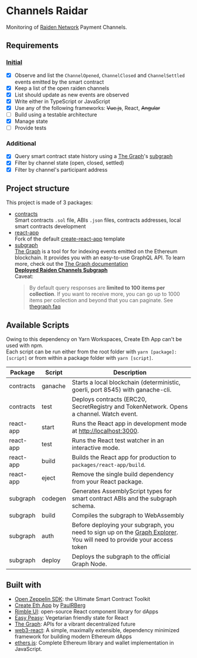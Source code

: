 # Channels Raidar

Monitoring of [Raiden Network](https://raiden.network/) Payment Channels.

## Requirements
### [Initial](https://gist.github.com/r1oga/3d2749210a994749b57a39695fdf81e9)
- [x] Observe and list the `ChannelOpened`, `ChannelClosed` and `ChannelSettled` events emitted by the smart contract
- [x] Keep a list of the open raiden channels
- [x] List should update as new events are observed
- [x] Write either in TypeScript or JavaScript
- [x] Use any of the following frameworks: ~~Vue.js~~, React, ~~Angular~~
- [ ] Build using a testable architecture
- [x] Manage state
- [ ] Provide tests

### Additional
- [x] Query smart contract state history using a [The Graph](https://thegraph.com/)'s [subgraph](https://thegraph.com/explorer/subgraph/r1oga/raiden-channels)
- [x] Filter by channel state (open, closed, settled)
- [x] Filter by channel's participant address

## Project structure
This project is made of 3 packages:
- [contracts](./packages/contracts)  
Smart contracts `.sol` file, ABIs `.json` files, contracts addresses, local smart contracts development
- [react-app](./packages/react-app)  
Fork of the default [create-react-app](https://github.com/facebook/create-react-app) template
- [subgraph](./packages/subgraph)  
[The Graph](https://thegraph.com/) is a tool for for indexing events emitted on the Ethereum blockchain. It provides you with an easy-to-use GraphQL API. To learn more, check out the [The Graph documentation](https://thegraph.com/docs)  
[**Deployed Raiden Channels Subgraph**](https://thegraph.com/explorer/subgraph/r1oga/raiden-channels)   
Caveat:
  > By default query responses are **limited to 100 items per collection**. If you want to receive more, you can go up to 1000 items per collection and beyond that you can paginate.
  See [thegraph faq](https://thegraph.com/docs/quick-start#faq)
## Available Scripts
Owing to this dependency on Yarn Workspaces, Create Eth App can't be used with npm.  
Each script can be run either from the root folder with `yarn [package]:[script]` or from within a package folder with `yarn [script]`.

|Package|Script|Description|
|--|--|--|
|contracts|ganache|Starts a local blockchain (deterministic, goerli, port 8545) with ganache-cli.|
|contracts|test|Deploys contracts (ERC20, SecretRegistry and TokenNetwork. Opens a channel. Watch event.|
|react-app|start|Runs the React app in development mode at [http://localhost:3000](http://localhost:3000).|
|react-app|test|Runs the React test watcher in an interactive mode.|
|react-app|build|Builds the React app for production to `packages/react-app/build`.|
|react-app|eject|Remove the single build dependency from your React package.|
|subgraph|codegen|Generates AssemblyScript types for smart contract ABIs and the subgraph schema.|
|subgraph|build|Compiles the subgraph to WebAssembly|
|subgraph|auth|Before deploying your subgraph, you need to sign up on the [Graph Explorer](https://thegraph.com/explorer/). You will need to provide your access token|
|subgraph|deploy|Deploys the subgraph to the official Graph Node.|

## Built with
- [Open Zeppelin SDK](https://openzeppelin.com/sdk/): the Ultimate Smart Contract Toolkit
- [Create Eth App](https://github.com/paulrberg/create-eth-app) by [PaulRBerg](https://github.com/paulrberg)
- [Rimble UI](https://rimble.consensys.design/): open-source React component library for dApps
- [Easy Peasy](https://easy-peasy.now.sh/): Vegetarian friendly state for React
- [The Graph](https://thegraph.com/): APIs for a vibrant decentralized future
- [web3-react](https://github.com/NoahZinsmeister/web3-react): A simple, maximally extensible, dependency minimized framework for building modern Ethereum dApps
- [ethers.js](https://github.com/ethers-io/ethers.js/): Complete Ethereum library and wallet implementation in JavaScript.
